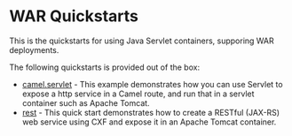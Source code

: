 WAR Quickstarts
===============

This is the quickstarts for using Java Servlet containers, supporing WAR deployments.

The following quickstarts is provided out of the box:

* [camel.servlet](/fabric/profiles/quickstarts/war/camel.servlet.profile) - This example demonstrates how you can use Servlet to expose a http service in a Camel route, and run that in a servlet container such as Apache Tomcat.
* [rest](/fabric/profiles/quickstarts/war/rest.profile) - This quick start demonstrates how to create a RESTful (JAX-RS) web service using CXF and expose it in an Apache Tomcat container.

 